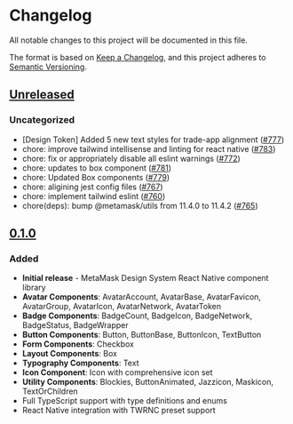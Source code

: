 # Changelog

All notable changes to this project will be documented in this file.

The format is based on [Keep a Changelog](https://keepachangelog.com/en/1.0.0/),
and this project adheres to [Semantic Versioning](https://semver.org/spec/v2.0.0.html).

## [Unreleased]

### Uncategorized

- [Design Token] Added 5 new text styles for trade-app alignment ([#777](https://github.com/MetaMask/metamask-design-system/pull/777))
- chore: improve tailwind intellisense and linting for react native ([#783](https://github.com/MetaMask/metamask-design-system/pull/783))
- chore: fix or appropriately disable all eslint warnings ([#772](https://github.com/MetaMask/metamask-design-system/pull/772))
- chore: updates to box component ([#781](https://github.com/MetaMask/metamask-design-system/pull/781))
- chore: Updated Box components ([#779](https://github.com/MetaMask/metamask-design-system/pull/779))
- chore: aligining jest config files ([#767](https://github.com/MetaMask/metamask-design-system/pull/767))
- chore: implement tailwind eslint ([#760](https://github.com/MetaMask/metamask-design-system/pull/760))
- chore(deps): bump @metamask/utils from 11.4.0 to 11.4.2 ([#765](https://github.com/MetaMask/metamask-design-system/pull/765))

## [0.1.0]

### Added

- **Initial release** - MetaMask Design System React Native component library
- **Avatar Components**: AvatarAccount, AvatarBase, AvatarFavicon, AvatarGroup, AvatarIcon, AvatarNetwork, AvatarToken
- **Badge Components**: BadgeCount, BadgeIcon, BadgeNetwork, BadgeStatus, BadgeWrapper
- **Button Components**: Button, ButtonBase, ButtonIcon, TextButton
- **Form Components**: Checkbox
- **Layout Components**: Box
- **Typography Components**: Text
- **Icon Component**: Icon with comprehensive icon set
- **Utility Components**: Blockies, ButtonAnimated, Jazzicon, Maskicon, TextOrChildren
- Full TypeScript support with type definitions and enums
- React Native integration with TWRNC preset support

[Unreleased]: https://github.com/MetaMask/metamask-design-system/compare/@metamask/design-system-react-native@0.1.0...HEAD
[0.1.0]: https://github.com/MetaMask/metamask-design-system/releases/tag/@metamask/design-system-react-native@0.1.0
